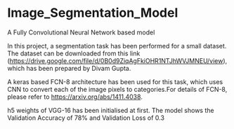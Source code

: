 # Image_Segmentation_Model
A Fully Convolutional Neural Network based model


In this project, a segmentation task has been performed for a small dataset. The dataset can be downloaded from this link (https://drive.google.com/file/d/0B0d9ZiqAgFkiOHR1NTJhWVJMNEU/view), which has been prepared by Divam Gupta.

A keras based FCN-8 architecture has been used for this task, which uses CNN to convert each of the image pixels to categories.For details of FCN-8, please refer to https://arxiv.org/abs/1411.4038.

h5 weights of VGG-16 has been initialised at first. The model shows the Validation Accuracy of 78% and Validation Loss of 0.3

